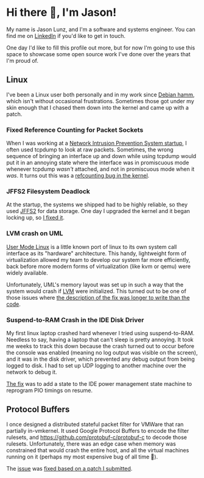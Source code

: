 # Hi there 👋, I'm Jason!

My name is Jason Lunz, and I'm a software and systems engineer. You can find me on [LinkedIn](https://www.linkedin.com/in/jasonlunz/) if you'd like to get in touch.

One day I'd like to fill this profile out more, but for now I'm going to use this space to showcase some open source work I've done over the years that I'm proud of.

## Linux

I've been a Linux user both personally and in my work since [Debian hamm](https://en.wikipedia.org/wiki/Debian_version_history#Debian_2.0_(Hamm)), which isn't without occasional frustrations. Sometimes those got under my skin enough that I chased them down into the kernel and came up with a patch.

### Fixed Reference Counting for Packet Sockets

When I was working at a [Network Intrusion Prevention System startup](https://web.archive.org/web/20031216042458/http://reflexsecurity.com/), I often used tcpdump to look at raw packets. Sometimes, the wrong sequence of bringing an interface up and down while using tcpdump would put it in an annoying state where the interface was in promiscuous mode whenever tcpdump _wasn't_ attached, and not in promiscuous mode when it _was_. It turns out this was a [refcounting bug in the kernel](https://git.kernel.org/pub/scm/linux/kernel/git/tglx/history.git/commit/?id=438fb92c9a999e86dea8fb591abf355a4620e8c1).

### JFFS2 Filesystem Deadlock

At the startup, the systems we shipped had to be highly reliable, so they used [JFFS2](https://en.wikipedia.org/wiki/JFFS2) for data storage. One day I upgraded the kernel and it began locking up, so [I fixed it](https://git.kernel.org/pub/scm/linux/kernel/git/torvalds/linux.git/commit/?id=fc0e01974ccccc7530b7634a63ee3fcc57b845ea).

### LVM crash on UML

[User Mode Linux](http://user-mode-linux.sourceforge.net/) is a little known port of linux to its own system call interface as its "hardware" architecture. This handy, lightweight form of virtualization allowed my team to develop our system far more efficiently, back before more modern forms of virtualization (like kvm or qemu) were widely available.

Unfortunately, UML's memory layout was set up in such a way that the system would crash if [LVM](http://www.sourceware.org/lvm2/) were initialized. This turned out to be one of those issues where [the description of the fix was longer to write than the code](https://git.kernel.org/pub/scm/linux/kernel/git/torvalds/linux.git/commit/?id=af84eab208916acad91f6342bbd57bc865caf150).

### Suspend-to-RAM Crash in the IDE Disk Driver

My first linux laptop crashed hard whenever I tried using suspend-to-RAM. Needless to say, having a laptop that can't sleep is pretty annoying. It took me weeks to track this down because the crash turned out to occur before the console was enabled (meaning no log output was visible on the screen), and it was in the disk driver, which prevented any debug output from being logged to disk. I had to set up UDP logging to another machine over the network to debug it.

[The fix](https://git.kernel.org/pub/scm/linux/kernel/git/torvalds/linux.git/commit/?id=8c2c0118b86183bf4826db990cae5c8a8d6c6746) was to add a state to the IDE power management state machine to reprogram PIO timings on resume.

## Protocol Buffers

I once designed a distributed stateful packet filter for VMWare that ran partially in-vmkernel. It used Google Protocol Buffers to encode the filter rulesets, and https://github.com/protobuf-c/protobuf-c to decode those rulesets. Unfortunately, there was an edge case when memory was constrained that would crash the entire host, and all the virtual machines running on it (perhaps my most expensive bug of all time 🤑).

The [issue](https://github.com/protobuf-c/protobuf-c/issues/15) was [fixed based on a patch I submitted](https://github.com/protobuf-c/protobuf-c/commit/ad4442f388b6ebeb517358af4c993567607e219d).

